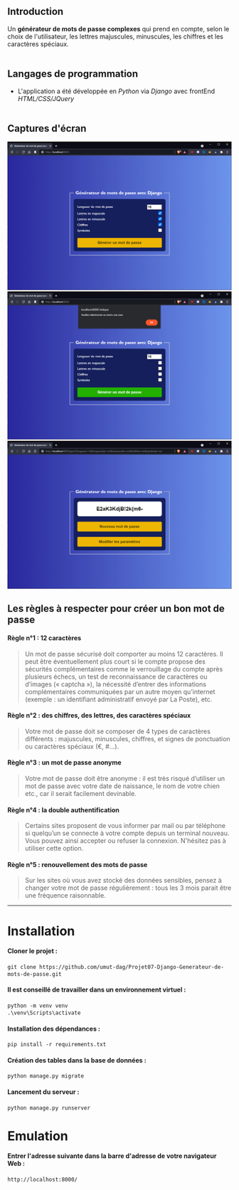 
## Introduction
Un **générateur de mots de passe complexes** qui prend en compte, selon le choix de l'utilisateur, les lettres majuscules, minuscules, les chiffres et les caractères spéciaux.</br></br>

##  Langages de programmation
- L'application a été développée en *Python* via *Django* avec frontEnd *HTML/CSS/JQuery*</br></br>


## Captures d'écran
<img src="https://raw.githubusercontent.com/umut-dag/Projet07-Django-Generateur-de-mots-de-passe/main/screenshots/2021-09-04_042436.jpg" alt="Capture d'écran"/>

<img src="https://raw.githubusercontent.com/umut-dag/Projet07-Django-Generateur-de-mots-de-passe/main/screenshots/2021-09-04_042449.jpg" alt="Capture d'écran"/>

<img src="https://raw.githubusercontent.com/umut-dag/Projet07-Django-Generateur-de-mots-de-passe/main/screenshots/2021-09-04_042727.jpg" alt="Capture d'écran"/>

</br>

## Les règles à respecter pour créer un bon mot de passe

#### Règle n°1 : 12 caractères
> Un mot de passe sécurisé doit comporter au moins 12 caractères. Il peut être éventuellement plus court si le compte propose des sécurités complémentaires comme le verrouillage du compte après plusieurs échecs, un test de reconnaissance de caractères ou d’images (« captcha »), la nécessité d’entrer des informations complémentaires communiquées par un autre moyen qu’internet (exemple : un identifiant administratif envoyé par La Poste), etc.

#### Règle n°2 : des chiffres, des lettres, des caractères spéciaux
> Votre mot de passe doit se composer de 4 types de caractères différents : majuscules, minuscules, chiffres, et signes de ponctuation ou caractères spéciaux (€, #...).

#### Règle n°3 : un mot de passe anonyme
> Votre mot de passe doit être anonyme : il est très risqué d’utiliser un mot de passe avec votre date de naissance, le nom de votre chien etc., car il serait facilement devinable.

#### Règle n°4 : la double authentification
> Certains sites proposent de vous informer par mail ou par téléphone si quelqu’un se connecte à votre compte depuis un terminal nouveau. Vous pouvez ainsi accepter ou refuser la connexion. N'hésitez pas à utiliser cette option.

#### Règle n°5 : renouvellement des mots de passe
> Sur les sites où vous avez stocké des données sensibles, pensez à changer votre mot de passe régulièrement : tous les 3 mois parait être une fréquence raisonnable.


---


# Installation

#### Cloner le projet :
```
git clone https://github.com/umut-dag/Projet07-Django-Generateur-de-mots-de-passe.git
```

#### Il est conseillé de travailler dans un environnement virtuel :
```
python -m venv venv
.\venv\Scripts\activate
```

#### Installation des dépendances :
```
pip install -r requirements.txt
```

#### Création des tables dans la base de données :
```
python manage.py migrate
```

#### Lancement du serveur :
```
python manage.py runserver
```

# Emulation

#### Entrer l'adresse suivante dans la barre d'adresse de votre navigateur Web :
```
http://localhost:8000/
```

